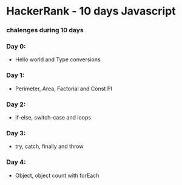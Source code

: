 # HackerRank - 10 days Javascript

### chalenges during 10 days

### Day 0:

- Hello world and Type conversions

### Day 1:

- Perimeter, Area, Factorial and Const PI

### Day 2:

- if-else, switch-case and loops

### Day 3:

- try, catch, finally and throw

### Day 4:

- Object, object count with forEach